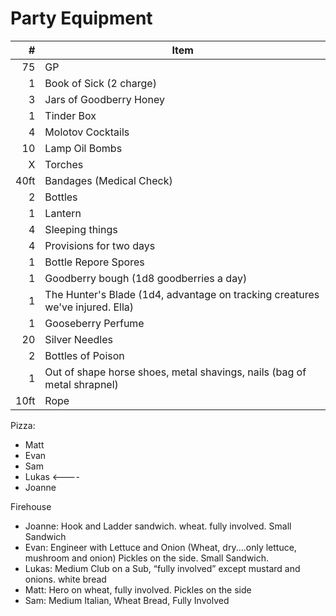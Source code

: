 
# Party Equipment

\#   | Item
--:  | ---------
75   | GP
1    | Book of Sick (2 charge)
3    | Jars of Goodberry Honey
1    | Tinder Box
4    | Molotov Cocktails
10   | Lamp Oil Bombs
X    | Torches
40ft | Bandages (Medical Check)
2    | Bottles
1    | Lantern
4    | Sleeping things
4    | Provisions for two days
1    | Bottle Repore Spores
1    | Goodberry bough (1d8 goodberries a day) 
1    | The Hunter's Blade (1d4, advantage on tracking creatures we've injured. Ella)
1    | Gooseberry Perfume
20   | Silver Needles
2    | Bottles of Poison
1    | Out of shape horse shoes, metal shavings, nails  (bag of metal shrapnel)
10ft | Rope
Pizza:
- Matt 
- Evan  
- Sam 
- Lukas <----  
- Joanne 

Firehouse
- Joanne: Hook and Ladder sandwich. wheat. fully involved. Small Sandwich
- Evan: Engineer with Lettuce and Onion (Wheat, dry....only lettuce, mushroom and onion) Pickles on the side. Small Sandwich.
- Lukas: Medium Club on a Sub, “fully involved” except mustard and onions. white bread
- Matt: Hero on wheat, fully involved. Pickles on the side
- Sam: Medium Italian, Wheat Bread, Fully Involved

